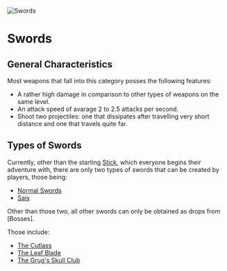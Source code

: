 
![Swords](../../../images/items/swords.png)
# Swords

## General Characteristics
Most weapons that fall into this category posses the following features:
- A rather high damage in comparison to other types of weapons on the same level.
- An attack speed of avarage 2 to 2.5 attacks per second.
- Shoot two projectiles: one that dissipates after travelling very short distance and one that travels quite far.

## Types of Swords
Currently, other than the starting [Stick](./stick.md), which everyone begins their adventure with, there are only two types of swords that can be created by players, those being:
- [Normal Swords](./normalSwords.md)
- [Sais](./sais.md)

Other than those two, all other swords can only be obtained as drops from [Bosses]. 

[//]: <> (Add a link to the page about bosses in the future)

Those include:
- [The Cutlass](./cutlass.md)
- [The Leaf Blade](./leafBlade.md)
- [The Grug's Skull Club](./club.md)